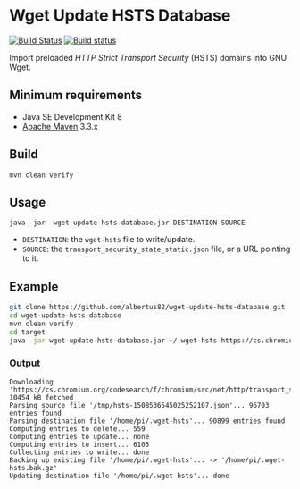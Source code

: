 # Wget Update HSTS Database

[![Build Status](https://travis-ci.org/albertus82/wget-update-hsts-database.svg?branch=master)](https://travis-ci.org/albertus82/wget-update-hsts-database)
[![Build status](https://ci.appveyor.com/api/projects/status/github/albertus82/wget-update-hsts-database?branch=master&svg=true)](https://ci.appveyor.com/project/albertus82/wget-update-hsts-database)

Import preloaded *HTTP Strict Transport Security* (HSTS) domains into GNU Wget.

## Minimum requirements

* Java SE Development Kit 8
* [Apache Maven](https://maven.apache.org) 3.3.x

## Build

`mvn clean verify`

## Usage

`java -jar  wget-update-hsts-database.jar DESTINATION SOURCE`

* `DESTINATION`: the `wget-hsts` file to write/update.
* `SOURCE`: the `transport_security_state_static.json` file, or a URL pointing to it.

## Example

```sh
git clone https://github.com/albertus82/wget-update-hsts-database.git
cd wget-update-hsts-database
mvn clean verify
cd target
java -jar wget-update-hsts-database.jar ~/.wget-hsts https://cs.chromium.org/codesearch/f/chromium/src/net/http/transport_security_state_static.json
```

### Output

```
Downloading 'https://cs.chromium.org/codesearch/f/chromium/src/net/http/transport_security_state_static.json'... 10454 kB fetched
Parsing source file '/tmp/hsts-1508536545025252107.json'... 96703 entries found
Parsing destination file '/home/pi/.wget-hsts'... 90899 entries found
Computing entries to delete... 559
Computing entries to update... none
Computing entries to insert... 6105
Collecting entries to write... done
Backing up existing file '/home/pi/.wget-hsts'... -> '/home/pi/.wget-hsts.bak.gz'
Updating destination file '/home/pi/.wget-hsts'... done
```

